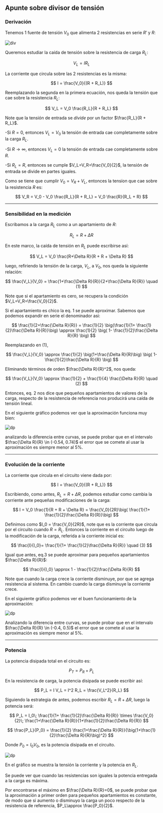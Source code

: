 ## Apunte sobre divisor de tensión

### Derivación

Tenemos 1 fuente de tensión $V_0$ que alimenta 2 resistencias en serie $R'$ y $R$:

![div](images/divisor_esq.jpg)

Queremos estudiar la caída de tensión sobre la resistencia de carga $R_L$:

$$
V_L = I R_L
$$

La corriente que circula sobre las 2 resistencias es la misma:

$$
I = \frac{V_0}{(R + R_L)}
$$

Reemplazando la segunda en la primera ecuación, nos queda la tensión que cae sobre la resistencia $R_L$:

$$
V_L = V_0 \frac{R_L}{R + R_L}
$$

Note que la tensión de entrada se *divide* por un factor $\frac{R_L}{R + R_L}$.

-Si $R = 0$, entonces $V_L=V_0$ la tensión de entrada cae completamente sobre la carga $R_L$.

-Si $R \to \infty$, entonces $V_L=0$ la tensión de entrada cae completamente sobre $R$.

-Si $R_L=R$, entonces se cumple $V_L=V_R=\frac{V_0}{2}$, la tensión de entrada se divide en partes iguales.


Como se tiene que cumplir $V_0 = V_R+V_L$, entonces la tensíon que cae sobre la resistencia $R$ es:

$$
V_R = V_0 - V_0 \frac{R_L}{R + R_L} = V_0 \frac{R}{R_L + R}
$$

---

### Sensibilidad en la medición

Escribamos a la carga $R_L$ como a un apartamiento de $R$:

$$
R_L= R + \Delta R 
$$

En este marco, la caída de tensión en $R_L$ puede escribirse así:

$$
V_L = V_0 \frac{R+\Delta R}{R + R + \Delta R}
$$

luego, refiriendo la tensión de la carga, $V_L$, a $V_0$, nos queda la siguiente relación:

$$
\frac{V_L}{V_0} = \frac{1+\frac{\Delta R}{R}}{2+\frac{\Delta R}{R}} \quad (1)
$$

Note que si el apartamiento es cero, se recupera la condición $V_L=V_R=\frac{V_0}{2}$.

Si el apartamiento es chico la eq. 1 se puede aproximar. Sabemos que podemos expandir en serie el denominador asi:

$$
\frac{1}{2+\frac{\Delta R}{R}} = \frac{1}{2} \big(\frac{1}{1+ \frac{1}{2}\frac{\Delta R}{R}}\big) \approx \frac{1}{2} \big(   1- \frac{1}{2}\frac{\Delta R}{R}   \big)
$$

Reemplazando en (1),

$$
\frac{V_L}{V_0} \approx \frac{1}{2} \big(1+\frac{\Delta R}{R}\big) \big( 1- \frac{1}{2}\frac{\Delta R}{R}  \big)
$$

Eliminando términos de orden $\frac{\Delta R}{R}^2$, nos queda:

$$
\frac{V_L}{V_0} \approx \frac{1}{2} + \frac{1}{4} \frac{\Delta R}{R} \quad (2)
$$

Entonces, eq. 2 nos dice que pequeños apartamientos de valores de la carga, respecto de la resistencia de referencia nos producirá una caída de tensión lineal. 

En el siguiente gráfico podemos ver que la aproximación funciona muy bien:

![dp](images/divisor_plot.jpg)

analizando la diferencia entre curvas, se puede probar que en el intervalo $\frac{\Delta R}{R} \in (-0.54, 0.74)$ el error que se comete al usar la aproximación es siempre menor al $5\%$.

---

### Evolución de la corriente

La corriente que circula en el circuito viene dada por:

$$
I =  \frac{V_0}{(R + R_L)}
$$

Escribiendo, como antes, $R_L = R+\Delta R$, podemos estudiar como cambia la corriente ante pequeñas modificaciones de la carga:

$$
I = V_0  \frac{1}{R + R + \Delta R} = \frac{V_0}{2R}\big( \frac{1}{1+ \frac{1}{2}\frac{\Delta R}{R}}\big)
$$

Definimos como $I_0 = \frac{V_0}{2R}$, note que es la corriente que circula por el circuito cuando $R=R_L$. Entonces la corriente en el circuito luego de la modificación de la carga, referida a la corriente inicial es:

$$
\frac{I}{I_0}=  \frac{1}{1+ \frac{1}{2}\frac{\Delta R}{R}} \quad (3)
$$


Igual que antes, eq.3 se puede aproximar para pequeños apartamientos $\frac{\Delta R}{R}$:

$$
\frac{I}{I_0} \approx 1 - \frac{1}{2}\frac{\Delta R}{R}
$$

Note que cuando la carga crece la corriente disminuye, por que se agrega resistencia al sistema. En cambio cuando la carga disminuye la corriente crece.

En el siguiente gráfico podemos ver el buen funcionamiento de la aproximación:

![dp](images/divisor_I_plot.jpg)

Analizando la diferencia entre curvas, se puede probar que en el intervalo $\frac{\Delta R}{R} \in (-0.4, 0.5)$ el error que se comete al usar la aproximación es siempre menor al $5\%$.



---

### Potencia

La potencia disipada total en el circuito es:

$$
P_T = P_R + P_L
$$

En la resistencia de carga, la potencia disipada se puede escribir así:

$$
P_L = I V_L = I^2 R_L = \frac{V_L^2}{R_L}
$$

Siguiendo la estrategia de antes, podemos escribir $R_L = R+\Delta R$, luego la potencia será:

$$
P_L = I_0\; \frac{1}{1+ \frac{1}{2}\frac{\Delta R}{R}} \times \frac{V_0}{2}\; \frac{1+\frac{\Delta R}{R}}{1+\frac{1}{2}\frac{\Delta R}{R}} 
$$

$$
\frac{P_L}{P_0} = \frac{1}{2} \frac{1+\frac{\Delta R}{R}}{\big(1+\frac{1}{2}\frac{\Delta R}{R}\big)^2}
$$

Donde $P_0= I_0 V_0$, es la potencia disipada en el circuito.

![dp](images/divisor_PL_plot.jpg)

En el gráfico se muestra la tensión la corriente y la potencia en $R_L$. 

Se puede ver que cuando las resistencias son iguales la potencia entregada a la carga es máxima.

Por encontrarse el máximo en $\frac{\Delta R}{R}=0$, se puede probar que la aproximación a primer orden para pequeños apartamientos es constante, de modo que si aumento o disminuyo la carga un poco respecto de la resistencia de referencia, $P_L\approx \frac{P_0}{2}$.




